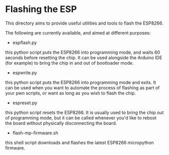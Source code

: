 # Flashing the ESP

This directory aims to provide useful utilities and tools to flash the ESP8266.

The following are currently available, and aimed at different purposes:

* espflash.py

this python script puts the ESP8266 into programming mode, and waits 60 seconds before resetting the chip. It can be used alongside the Arduino IDE (for example) to bring the chip in and out of bootloader mode.

* espwrite.py

this python script puts the ESP8266 into programming mode and exits. It can be used when you want to automate the process of flashing as part of your pwn scripts, or want as long as you wish to flash the chip.

* espreset.py

this python script resets the ESP8266. It is usually used to bring the chip out of programming mode, but it can be called whenever you'd like to reboot the board without physically disconnecting the board.

* flash-mp-firmware.sh

this shell script downloads and flashes the latest ESP8266 micropython firmware.